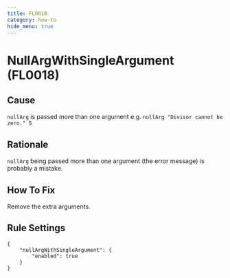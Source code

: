 ```yaml
---
title: FL0018
category: how-to
hide_menu: true
---
```


# NullArgWithSingleArgument (FL0018)

## Cause

`nullArg` is passed more than one argument e.g. `nullArg "Divisor cannot be zero." 5`

## Rationale

`nullArg` being passed more than one argument (the error message) is probably a mistake.

## How To Fix

Remove the extra arguments.

## Rule Settings

    {
        "nullArgWithSingleArgument": {
            "enabled": true
        }
    }
